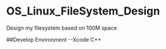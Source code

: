 # OS_Linux_FileSystem_Design
Design my filesystem based on 100M space

##Develop Environment --Xcode C++
